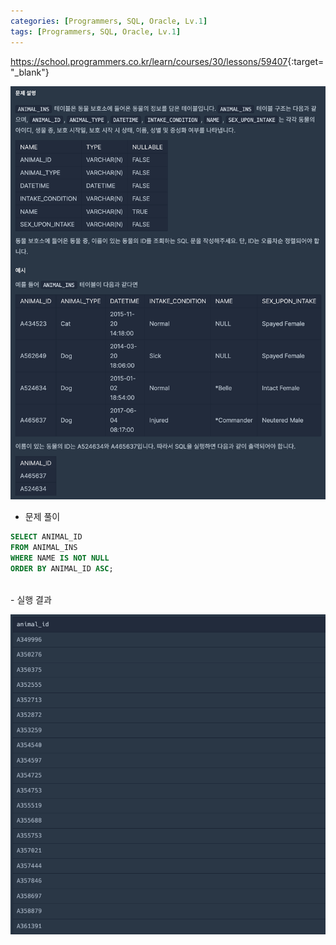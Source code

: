 ```yaml
---
categories: [Programmers, SQL, Oracle, Lv.1]
tags: [Programmers, SQL, Oracle, Lv.1] 
---
```


<https://school.programmers.co.kr/learn/courses/30/lessons/59407>{:target="_blank"}

![문제](/assets/img/programmers/sql/oracle/lv.1/%EC%9D%B4%EB%A6%84%EC%9D%B4_%EC%9E%88%EB%8A%94_%EB%8F%99%EB%AC%BC%EC%9D%98_%EC%95%84%EC%9D%B4%EB%94%94(1).png)

- 문제 풀이

```sql
SELECT ANIMAL_ID
FROM ANIMAL_INS
WHERE NAME IS NOT NULL
ORDER BY ANIMAL_ID ASC;
```

<br>
- 실행 결과

![실행 결과](/assets/img/programmers/sql/oracle/lv.1/%EC%9D%B4%EB%A6%84%EC%9D%B4_%EC%9E%88%EB%8A%94_%EB%8F%99%EB%AC%BC%EC%9D%98_%EC%95%84%EC%9D%B4%EB%94%94(2).png)